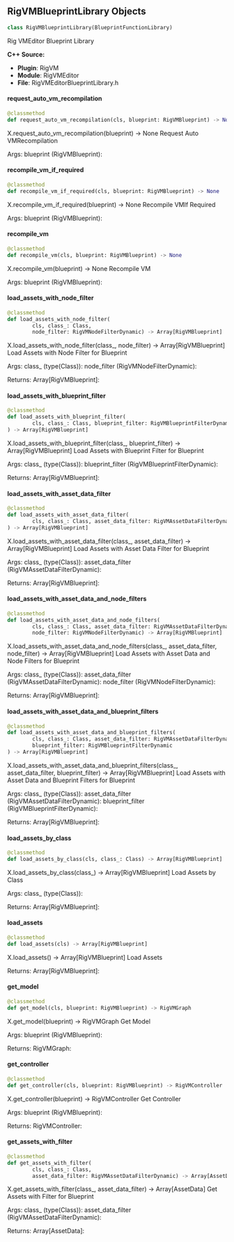 ## RigVMBlueprintLibrary Objects

```python
class RigVMBlueprintLibrary(BlueprintFunctionLibrary)
```

Rig VMEditor Blueprint Library

**C++ Source:**

- **Plugin**: RigVM
- **Module**: RigVMEditor
- **File**: RigVMEditorBlueprintLibrary.h

<a id="unreal.RigVMBlueprintLibrary.request_auto_vm_recompilation"></a>

#### request_auto_vm_recompilation

```python
@classmethod
def request_auto_vm_recompilation(cls, blueprint: RigVMBlueprint) -> None
```

X.request_auto_vm_recompilation(blueprint) -> None
Request Auto VMRecompilation

Args:
    blueprint (RigVMBlueprint):

<a id="unreal.RigVMBlueprintLibrary.recompile_vm_if_required"></a>

#### recompile_vm_if_required

```python
@classmethod
def recompile_vm_if_required(cls, blueprint: RigVMBlueprint) -> None
```

X.recompile_vm_if_required(blueprint) -> None
Recompile VMIf Required

Args:
    blueprint (RigVMBlueprint):

<a id="unreal.RigVMBlueprintLibrary.recompile_vm"></a>

#### recompile_vm

```python
@classmethod
def recompile_vm(cls, blueprint: RigVMBlueprint) -> None
```

X.recompile_vm(blueprint) -> None
Recompile VM

Args:
    blueprint (RigVMBlueprint):

<a id="unreal.RigVMBlueprintLibrary.load_assets_with_node_filter"></a>

#### load_assets_with_node_filter

```python
@classmethod
def load_assets_with_node_filter(
        cls, class_: Class,
        node_filter: RigVMNodeFilterDynamic) -> Array[RigVMBlueprint]
```

X.load_assets_with_node_filter(class_, node_filter) -> Array[RigVMBlueprint]
Load Assets with Node Filter for Blueprint

Args:
    class_ (type(Class)): 
    node_filter (RigVMNodeFilterDynamic): 

Returns:
    Array[RigVMBlueprint]:

<a id="unreal.RigVMBlueprintLibrary.load_assets_with_blueprint_filter"></a>

#### load_assets_with_blueprint_filter

```python
@classmethod
def load_assets_with_blueprint_filter(
        cls, class_: Class, blueprint_filter: RigVMBlueprintFilterDynamic
) -> Array[RigVMBlueprint]
```

X.load_assets_with_blueprint_filter(class_, blueprint_filter) -> Array[RigVMBlueprint]
Load Assets with Blueprint Filter for Blueprint

Args:
    class_ (type(Class)): 
    blueprint_filter (RigVMBlueprintFilterDynamic): 

Returns:
    Array[RigVMBlueprint]:

<a id="unreal.RigVMBlueprintLibrary.load_assets_with_asset_data_filter"></a>

#### load_assets_with_asset_data_filter

```python
@classmethod
def load_assets_with_asset_data_filter(
        cls, class_: Class, asset_data_filter: RigVMAssetDataFilterDynamic
) -> Array[RigVMBlueprint]
```

X.load_assets_with_asset_data_filter(class_, asset_data_filter) -> Array[RigVMBlueprint]
Load Assets with Asset Data Filter for Blueprint

Args:
    class_ (type(Class)): 
    asset_data_filter (RigVMAssetDataFilterDynamic): 

Returns:
    Array[RigVMBlueprint]:

<a id="unreal.RigVMBlueprintLibrary.load_assets_with_asset_data_and_node_filters"></a>

#### load_assets_with_asset_data_and_node_filters

```python
@classmethod
def load_assets_with_asset_data_and_node_filters(
        cls, class_: Class, asset_data_filter: RigVMAssetDataFilterDynamic,
        node_filter: RigVMNodeFilterDynamic) -> Array[RigVMBlueprint]
```

X.load_assets_with_asset_data_and_node_filters(class_, asset_data_filter, node_filter) -> Array[RigVMBlueprint]
Load Assets with Asset Data and Node Filters for Blueprint

Args:
    class_ (type(Class)): 
    asset_data_filter (RigVMAssetDataFilterDynamic): 
    node_filter (RigVMNodeFilterDynamic): 

Returns:
    Array[RigVMBlueprint]:

<a id="unreal.RigVMBlueprintLibrary.load_assets_with_asset_data_and_blueprint_filters"></a>

#### load_assets_with_asset_data_and_blueprint_filters

```python
@classmethod
def load_assets_with_asset_data_and_blueprint_filters(
        cls, class_: Class, asset_data_filter: RigVMAssetDataFilterDynamic,
        blueprint_filter: RigVMBlueprintFilterDynamic
) -> Array[RigVMBlueprint]
```

X.load_assets_with_asset_data_and_blueprint_filters(class_, asset_data_filter, blueprint_filter) -> Array[RigVMBlueprint]
Load Assets with Asset Data and Blueprint Filters for Blueprint

Args:
    class_ (type(Class)): 
    asset_data_filter (RigVMAssetDataFilterDynamic): 
    blueprint_filter (RigVMBlueprintFilterDynamic): 

Returns:
    Array[RigVMBlueprint]:

<a id="unreal.RigVMBlueprintLibrary.load_assets_by_class"></a>

#### load_assets_by_class

```python
@classmethod
def load_assets_by_class(cls, class_: Class) -> Array[RigVMBlueprint]
```

X.load_assets_by_class(class_) -> Array[RigVMBlueprint]
Load Assets by Class

Args:
    class_ (type(Class)): 

Returns:
    Array[RigVMBlueprint]:

<a id="unreal.RigVMBlueprintLibrary.load_assets"></a>

#### load_assets

```python
@classmethod
def load_assets(cls) -> Array[RigVMBlueprint]
```

X.load_assets() -> Array[RigVMBlueprint]
Load Assets

Returns:
    Array[RigVMBlueprint]:

<a id="unreal.RigVMBlueprintLibrary.get_model"></a>

#### get_model

```python
@classmethod
def get_model(cls, blueprint: RigVMBlueprint) -> RigVMGraph
```

X.get_model(blueprint) -> RigVMGraph
Get Model

Args:
    blueprint (RigVMBlueprint): 

Returns:
    RigVMGraph:

<a id="unreal.RigVMBlueprintLibrary.get_controller"></a>

#### get_controller

```python
@classmethod
def get_controller(cls, blueprint: RigVMBlueprint) -> RigVMController
```

X.get_controller(blueprint) -> RigVMController
Get Controller

Args:
    blueprint (RigVMBlueprint): 

Returns:
    RigVMController:

<a id="unreal.RigVMBlueprintLibrary.get_assets_with_filter"></a>

#### get_assets_with_filter

```python
@classmethod
def get_assets_with_filter(
        cls, class_: Class,
        asset_data_filter: RigVMAssetDataFilterDynamic) -> Array[AssetData]
```

X.get_assets_with_filter(class_, asset_data_filter) -> Array[AssetData]
Get Assets with Filter for Blueprint

Args:
    class_ (type(Class)): 
    asset_data_filter (RigVMAssetDataFilterDynamic): 

Returns:
    Array[AssetData]:

<a id="unreal.RigVMSchema"></a>
